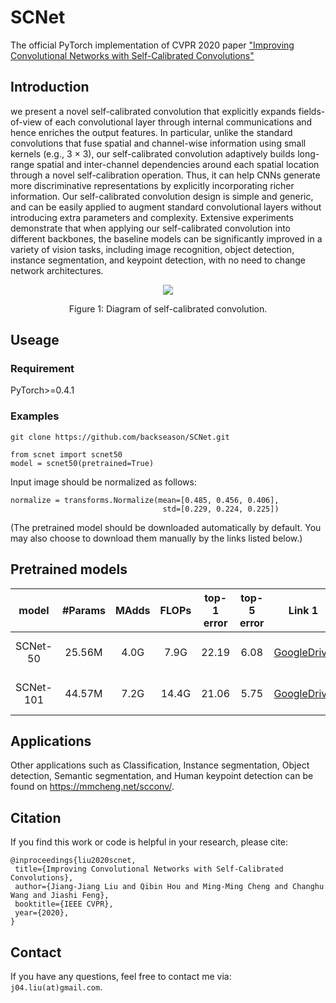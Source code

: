 # SCNet
The official PyTorch implementation of CVPR 2020 paper ["Improving Convolutional Networks with Self-Calibrated Convolutions"](http://mftp.mmcheng.net/Papers/20cvprSCNet.pdf)

## Introduction
we present a novel self-calibrated convolution that explicitly expands fields-of-view of each convolutional layer
through internal communications and hence enriches the
output features. In particular, unlike the standard convolutions that fuse spatial and channel-wise information using
small kernels (e.g., 3 × 3), our self-calibrated convolution
adaptively builds long-range spatial and inter-channel dependencies around each spatial location through a novel
self-calibration operation. Thus, it can help CNNs generate
more discriminative representations by explicitly incorporating richer information. Our self-calibrated convolution
design is simple and generic, and can be easily applied to
augment standard convolutional layers without introducing
extra parameters and complexity. Extensive experiments
demonstrate that when applying our self-calibrated convolution into different backbones, the baseline models can be
significantly improved in a variety of vision tasks, including image recognition, object detection, instance segmentation, and keypoint detection, with no need to change network architectures.
<div align="center">
  <img src="https://github.com/backseason/SCNet/blob/master/figures/SC-Conv.png">
</div>
<p align="center">
  Figure 1: Diagram of self-calibrated convolution.
</p>

## Useage
### Requirement
PyTorch>=0.4.1
### Examples 
```
git clone https://github.com/backseason/SCNet.git

from scnet import scnet50
model = scnet50(pretrained=True)

```
Input image should be normalized as follows:
```
normalize = transforms.Normalize(mean=[0.485, 0.456, 0.406],
                                  std=[0.229, 0.224, 0.225])
```

(The pretrained model should be downloaded automatically by default.
You may also choose to download them manually by the links listed below.)

## Pretrained models
| model |#Params | MAdds | FLOPs |top-1 error| top-5 error | Link 1 | Link 2 |
| :--: | :--: | :--: | :--: | :--: | :--: | :--: | :--: |
| SCNet-50  | 25.56M | 4.0G | 7.9G  | 22.19 | 6.08 |[GoogleDrive](https://drive.google.com/open?id=1rA266TftaUymbtPTVHCJYoxDwl6K4gLr) | [BaiduYun](https://pan.baidu.com/s/13js74yBkCsGAFx6N8ki7UA) password: **95p5**
| SCNet-101 | 44.57M | 7.2G | 14.4G | 21.06 | 5.75 |[GoogleDrive](https://drive.google.com/open?id=11-rW7l9vl-HGrOoCktEjRBPxMeKw334x) | [BaiduYun](https://pan.baidu.com/s/1qtwTxKbhzdxYqADsbgCcpQ) password: **38oh**

## Applications
Other applications such as Classification, Instance segmentation, Object detection, Semantic segmentation, and Human keypoint detection can be found on https://mmcheng.net/scconv/.

## Citation
If you find this work or code is helpful in your research, please cite:
```
@inproceedings{liu2020scnet,
 title={Improving Convolutional Networks with Self-Calibrated Convolutions},
 author={Jiang-Jiang Liu and Qibin Hou and Ming-Ming Cheng and Changhu Wang and Jiashi Feng},
 booktitle={IEEE CVPR},
 year={2020},
}
```
## Contact
If you have any questions, feel free to contact me via: `j04.liu(at)gmail.com`.
